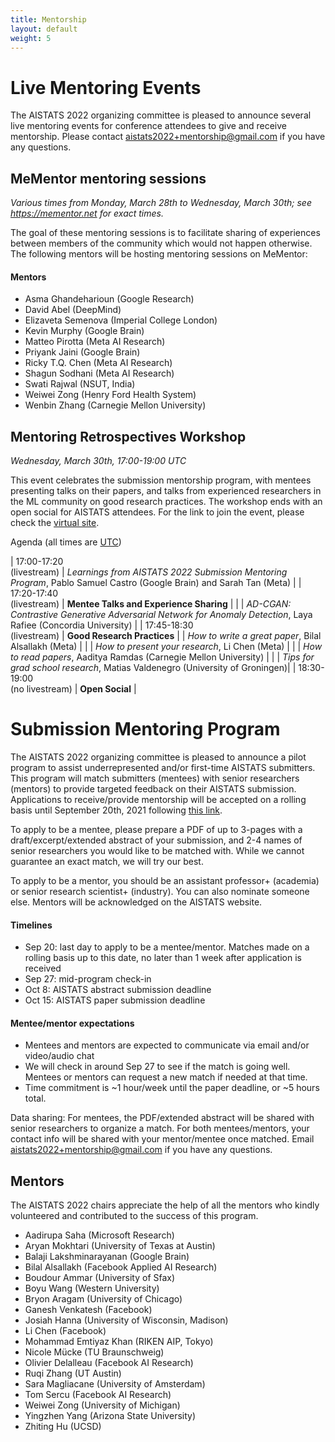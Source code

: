 ```yaml
---
title: Mentorship
layout: default
weight: 5
---
```



# Live Mentoring Events

The AISTATS 2022 organizing committee is pleased to announce several live
mentoring events for conference attendees to give and receive mentorship.
Please contact 
[aistats2022+mentorship@gmail.com](aistats2022+mentorship@gmail.com)
if you have any questions.

## MeMentor mentoring sessions

_Various times from Monday, March 28th to Wednesday, March 30th; 
see <https://mementor.net> for exact times._

The goal of these mentoring sessions is to facilitate sharing of experiences
between members of the community which would not happen otherwise. The
following mentors will be hosting mentoring sessions on MeMentor: 

#### Mentors

- Asma Ghandeharioun (Google Research)
- David Abel (DeepMind)
- Elizaveta Semenova (Imperial College London)
- Kevin Murphy (Google Brain)
- Matteo Pirotta (Meta AI Research)
- Priyank Jaini (Google Brain)
- Ricky T.Q. Chen (Meta AI Research) 
- Shagun Sodhani (Meta AI Research)
- Swati Rajwal (NSUT, India)
- Weiwei Zong (Henry Ford Health System)
- Wenbin Zhang (Carnegie Mellon University)

## Mentoring Retrospectives Workshop 

_Wednesday, March 30th, 17:00-19:00 UTC_

This event celebrates the submission mentorship program, with mentees
presenting talks on their papers, and talks from experienced researchers in the
ML community on good research practices.
The workshop ends with an open social for AISTATS attendees. 
For the link to join the event, please check the
[virtual site](https://virtual.aistats.org/).

Agenda (all times are [UTC](https://www.utctime.net/))

| 17:00-17:20 <br /> (livestream)  |  _Learnings from AISTATS 2022 Submission Mentoring Program_, Pablo Samuel Castro (Google Brain) and Sarah Tan (Meta) |
| 17:20-17:40 <br /> (livestream)  |  **Mentee Talks and Experience Sharing** | 
|	         |    _AD-CGAN: Contrastive Generative Adversarial Network for Anomaly Detection_, Laya Rafiee (Concordia University)    |
| 17:45-18:30 <br /> (livestream) | **Good Research Practices**
|                 |  _How to write a great paper_, Bilal Alsallakh (Meta)  |
|                 |  _How to present your research_, Li Chen (Meta)        |
|                 |  _How to read papers_, Aaditya Ramdas (Carnegie Mellon University) |
|                 |  _Tips for grad school research_, Matias Valdenegro (University of Groningen)|
| 18:30-19:00 <br /> <nobr>(no livestream)</nobr> | **Open Social**                     |


# Submission Mentoring Program

The AISTATS 2022 organizing committee is pleased to announce a pilot program to
assist underrepresented and/or first-time AISTATS submitters. This program will
match submitters (mentees) with senior researchers (mentors) to provide
 targeted feedback on their AISTATS submission. Applications to receive/provide
mentorship will be accepted on a rolling basis until September 20th, 2021
following [this link](https://forms.gle/eQMxu293dM8ZfC6H7). 

To apply to be a mentee, please prepare a PDF of up to 3-pages with a
draft/excerpt/extended abstract of your submission, and 2-4 names of senior
researchers you would like to be matched with. While we cannot guarantee an
exact match, we will try our best. 

To apply to be a mentor, you should be an assistant professor+ (academia) or
senior research scientist+ (industry). You can also nominate someone else.
Mentors will be acknowledged on the AISTATS website. 

#### Timelines 
- Sep 20: last day to apply to be a mentee/mentor. Matches made on a rolling
  basis up to this date, no later than 1 week after application is received
- Sep 27: mid-program check-in
- Oct 8: AISTATS abstract submission deadline
- Oct 15: AISTATS paper submission deadline

#### Mentee/mentor expectations
- Mentees and mentors are expected to communicate via email and/or video/audio
  chat 
- We will check in around Sep 27 to see if the match is going well. Mentees or
  mentors can request a new match if needed at that time. 
- Time commitment is ~1 hour/week until the paper deadline, or ~5 hours total. 

Data sharing: For mentees, the PDF/extended abstract will be shared with senior
researchers to organize a match. For both mentees/mentors, your contact info
will be shared with your mentor/mentee once matched. Email
[aistats2022+mentorship@gmail.com](mailto:aistats2022+mentorship@gmail.com)
if you have any questions.

## Mentors

The AISTATS 2022 chairs appreciate the help of all the mentors who kindly
volunteered and contributed to the success of this program.

- Aadirupa Saha (Microsoft Research)
- Aryan Mokhtari (University of Texas at Austin)
- Balaji Lakshminarayanan (Google Brain)
- Bilal Alsallakh (Facebook Applied AI Research)
- Boudour Ammar (University of Sfax)
- Boyu Wang (Western University)
- Bryon Aragam (University of Chicago)
- Ganesh Venkatesh (Facebook)
- Josiah Hanna (University of Wisconsin, Madison)
- Li Chen (Facebook)
- Mohammad Emtiyaz Khan (RIKEN AIP, Tokyo)
- Nicole Mücke (TU Braunschweig)
- Olivier Delalleau (Facebook AI Research)
- Ruqi Zhang (UT Austin)
- Sara Magliacane (University of Amsterdam)
- Tom Sercu (Facebook AI Research)
- Weiwei Zong (University of Michigan)
- Yingzhen Yang (Arizona State University)
- Zhiting Hu (UCSD)
